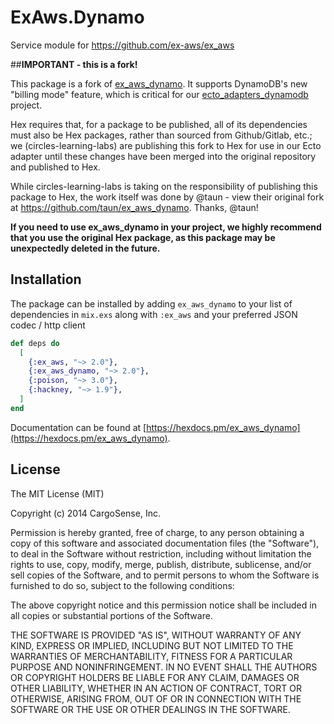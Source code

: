 # ExAws.Dynamo

Service module for https://github.com/ex-aws/ex_aws

##**IMPORTANT - this is a fork!**

This package is a fork of [ex_aws_dynamo](https://hex.pm/packages/ex_aws_dynamo). It supports DynamoDB's new "billing mode" feature, which is critical for our [ecto_adapters_dynamodb](https://hex.pm/packages/ecto_adapters_dynamodb) project.

Hex requires that, for a package to be published, all of its dependencies must also be Hex packages, rather than sourced from Github/Gitlab, etc.; we (circles-learning-labs) are publishing this fork to Hex for use in our Ecto adapter until these changes have been merged into the original repository and published to Hex.

While circles-learning-labs is taking on the responsibility of publishing this package to Hex, the work itself was done by @taun - view their original fork at https://github.com/taun/ex_aws_dynamo. Thanks, @taun!

**If you need to use ex_aws_dynamo in your project, we highly recommend that you use the original Hex package, as this package may be unexpectedly deleted in the future.**

## Installation

The package can be installed by adding `ex_aws_dynamo` to your list of dependencies in `mix.exs`
along with `:ex_aws` and your preferred JSON codec / http client

```elixir
def deps do
  [
    {:ex_aws, "~> 2.0"},
    {:ex_aws_dynamo, "~> 2.0"},
    {:poison, "~> 3.0"},
    {:hackney, "~> 1.9"},
  ]
end
```

Documentation can be found at [https://hexdocs.pm/ex_aws_dynamo](https://hexdocs.pm/ex_aws_dynamo).

## License

The MIT License (MIT)

Copyright (c) 2014 CargoSense, Inc.

Permission is hereby granted, free of charge, to any person obtaining a copy
of this software and associated documentation files (the "Software"), to deal
in the Software without restriction, including without limitation the rights
to use, copy, modify, merge, publish, distribute, sublicense, and/or sell
copies of the Software, and to permit persons to whom the Software is
furnished to do so, subject to the following conditions:

The above copyright notice and this permission notice shall be included in
all copies or substantial portions of the Software.

THE SOFTWARE IS PROVIDED "AS IS", WITHOUT WARRANTY OF ANY KIND, EXPRESS OR
IMPLIED, INCLUDING BUT NOT LIMITED TO THE WARRANTIES OF MERCHANTABILITY,
FITNESS FOR A PARTICULAR PURPOSE AND NONINFRINGEMENT. IN NO EVENT SHALL THE
AUTHORS OR COPYRIGHT HOLDERS BE LIABLE FOR ANY CLAIM, DAMAGES OR OTHER
LIABILITY, WHETHER IN AN ACTION OF CONTRACT, TORT OR OTHERWISE, ARISING FROM,
OUT OF OR IN CONNECTION WITH THE SOFTWARE OR THE USE OR OTHER DEALINGS IN
THE SOFTWARE.
